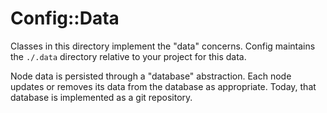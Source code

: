 # Config::Data

Classes in this directory implement the "data" concerns. Config
maintains the `./.data` directory relative to your project for this
data.

Node data is persisted through a "database" abstraction. Each node
updates or removes its data from the database as appropriate. Today,
that database is implemented as a git repository.
